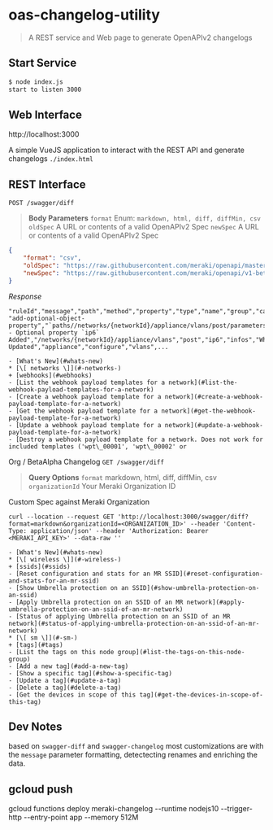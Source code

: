 # oas-changelog-utility

> A REST service and Web page to generate OpenAPIv2 changelogs



## Start Service

```bash
$ node index.js
start to listen 3000

```

## Web Interface

http://localhost:3000

A simple VueJS application to interact with the REST API and generate changelogs
`./index.html`


## REST Interface

`POST /swagger/diff`

> **Body Parameters**
> `format`   Enum: `markdown, html, diff, diffMin, csv`
> `oldSpec`  A URL or contents of a valid OpenAPIv2 Spec
> `newSpec`  A URL or contents of a valid OpenAPIv2 Spec

```json
{
    "format": "csv",
    "oldSpec": "https://raw.githubusercontent.com/meraki/openapi/master/openapi/spec2.json",
    "newSpec": "https://raw.githubusercontent.com/meraki/openapi/v1-beta/openapi/spec2.json"
}
```

*Response*
```csv
"ruleId","message","path","method","property","type","name","group","category","service","param"
"add-optional-object-property","`paths//networks/{networkId}/appliance/vlans/post/parameters/createNetworkApplianceVlan/schema`
- Optional property `ip6` Added","/networks/{networkId}/appliance/vlans","post","ip6","infos","What's
Updated","appliance","configure","vlans",...
```

```
- [What's New](#whats-new)
* [\[ networks \]](#-networks-)
+ [webhooks](#webhooks)
- [List the webhook payload templates for a network](#list-the-webhook-payload-templates-for-a-network)
- [Create a webhook payload template for a network](#create-a-webhook-payload-template-for-a-network)
- [Get the webhook payload template for a network](#get-the-webhook-payload-template-for-a-network)
- [Update a webhook payload template for a network](#update-a-webhook-payload-template-for-a-network)
- [Destroy a webhook payload template for a network. Does not work for included templates ('wpt\_00001', 'wpt\_00002' or
```

Org / BetaAlpha Changelog
`GET /swagger/diff`

> **Query Options**
> `format`  markdown, html, diff, diffMin, csv
> `organizationId`  Your Meraki Organization ID




Custom Spec against Meraki Organization

```
curl --location --request GET 'http://localhost:3000/swagger/diff?format=markdown&organizationId=<ORGANIZATION_ID>' --header 'Content-Type: application/json' --header 'Authorization: Bearer <MERAKI_API_KEY>' --data-raw ''
```
```
- [What's New](#whats-new)
* [\[ wireless \]](#-wireless-)
+ [ssids](#ssids)
- [Reset configuration and stats for an MR SSID](#reset-configuration-and-stats-for-an-mr-ssid)
- [Show Umbrella protection on an SSID](#show-umbrella-protection-on-an-ssid)
- [Apply Umbrella protection on an SSID of an MR network](#apply-umbrella-protection-on-an-ssid-of-an-mr-network)
- [Status of applying Umbrella protection on an SSID of an MR
network](#status-of-applying-umbrella-protection-on-an-ssid-of-an-mr-network)
* [\[ sm \]](#-sm-)
+ [tags](#tags)
- [List the tags on this node group](#list-the-tags-on-this-node-group)
- [Add a new tag](#add-a-new-tag)
- [Show a specific tag](#show-a-specific-tag)
- [Update a tag](#update-a-tag)
- [Delete a tag](#delete-a-tag)
- [Get the devices in scope of this tag](#get-the-devices-in-scope-of-this-tag)
```


## Dev Notes

based on `swagger-diff` and `swagger-changelog`
most customizations are with the `message` parameter formatting, detectecting renames and enriching the data.

## gcloud push

gcloud functions deploy meraki-changelog --runtime nodejs10 --trigger-http --entry-point app --memory 512M
